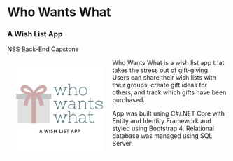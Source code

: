 # Who Wants What
### A Wish List App
NSS Back-End Capstone

<img src="./WhoWantsWhat/wwwroot/images/logo.png"
     alt="logo"
     style="float: left; margin: 20px; width: 200px;" />
     
Who Wants What is a wish list app that takes the stress out of gift-giving. Users can share their wish lists with their groups, create gift ideas for others, and track which gifts have been purchased. 

App was built using C#/.NET Core with Entity and Identity Framework and styled using Bootstrap 4. Relational database was managed using SQL Server.
